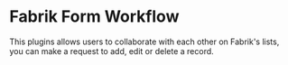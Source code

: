 # Fabrik Form Workflow

This plugins allows users to collaborate with each other
on Fabrik's lists, you can make a request to add, edit 
or delete a record.
